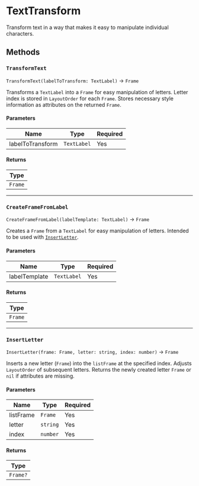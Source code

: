 # TextTransform

Transform text in a way that makes it easy to manipulate individual characters.

## Methods

### `TransformText`

`TransformText(labelToTransform: TextLabel)` → `Frame`

Transforms a `TextLabel` into a `Frame` for easy manipulation of letters.
Letter index is stored in `LayoutOrder` for each `Frame`.
Stores necessary style information as attributes on the returned `Frame`.

#### Parameters

| Name             | Type        | Required |
| ---------------- | ----------- | -------- |
| labelToTransform | `TextLabel` | Yes      |

#### Returns

| Type    |
| ------- |
| `Frame` |

---

### `CreateFrameFromLabel`

`CreateFrameFromLabel(labelTemplate: TextLabel)` → `Frame`

Creates a `Frame` from a `TextLabel` for easy manipulation of letters.
Intended to be used with [`InsertLetter`](#InsertLetter).

#### Parameters

| Name          | Type        | Required |
| ------------- | ----------- | -------- |
| labelTemplate | `TextLabel` | Yes      |

#### Returns

| Type    |
| ------- |
| `Frame` |

---

### `InsertLetter`

`InsertLetter(frame: Frame, letter: string, index: number)` → `Frame`

Inserts a new letter (`Frame`) into the `listFrame` at the specified index.
Adjusts `LayoutOrder` of subsequent letters.
Returns the newly created letter `Frame` or `nil` if attributes are missing.

#### Parameters

| Name      | Type     | Required |
| --------- | -------- | -------- |
| listFrame | `Frame`  | Yes      |
| letter    | `string` | Yes      |
| index     | `number` | Yes      |

#### Returns

| Type     |
| -------- |
| `Frame?` |
